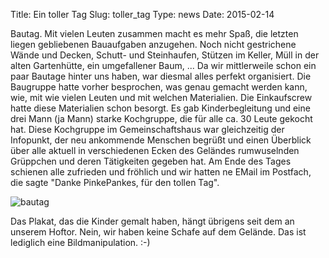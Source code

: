 Title: Ein toller Tag
Slug: toller_tag
Type: news
Date: 2015-02-14

Bautag. Mit vielen Leuten zusammen macht es mehr Spaß, die letzten liegen gebliebenen Bauaufgaben anzugehen. Noch nicht gestrichene Wände und Decken, Schutt- und Steinhaufen, Stützen im Keller, Müll in der alten Gartenhütte, ein umgefallener Baum, ... Da wir mittlerweile schon ein paar Bautage hinter uns haben, war diesmal alles perfekt organisiert. Die Baugruppe hatte vorher besprochen, was genau gemacht werden kann, wie, mit wie vielen Leuten und mit welchen Materialien. Die Einkaufscrew hatte diese Materialien schon besorgt. Es gab Kinderbegleitung und eine drei Mann (ja Mann) starke Kochgruppe, die für alle ca. 30 Leute gekocht hat. Diese Kochgruppe im Gemeinschaftshaus war gleichzeitig der Infopunkt, der neu ankommende Menschen begrüßt und einen Überblick über alle aktuell in verschiedenen Ecken des Geländes rumwuselnden Grüppchen und deren Tätigkeiten gegeben hat. Am Ende des Tages schienen alle zufrieden und fröhlich und wir hatten ne EMail im Postfach, die sagte "Danke PinkePankes, für den tollen Tag".

<img src="/images/15_feb.png" alt="bautag"/>

Das Plakat, das die Kinder gemalt haben, hängt übrigens seit dem an unserem Hoftor. Nein, wir haben keine Schafe auf dem Gelände. Das ist lediglich eine Bildmanipulation. :-)

